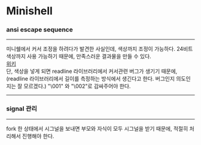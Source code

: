 # Minishell


### ansi escape sequence
---
미니쉘에서 커서 조정을 하려다가 발견한 사실인데, 색상까지 조정이 가능하다. 24비트 색상까지 사용 가능하기 때문에, 만족스러운 결과물을 만들 수 있다.<br/>
[위키](https://en.wikipedia.org/wiki/ANSI_escape_code)<br/>
단, 색상을 넣게 되면 readline 라이브러리에서 커서관련 버그가 생기기 때문에, (readline 라이브러리에서 길이를 측정하는 방식에서 생긴다고 한다. 버그인지 의도인지는 잘 모르겠다.) "\001" 와 "\002"로 감싸주어야 한다.

---
### signal 관리
---
fork 한 상태에서 시그널을 보내면 부모와 자식이 모두 시그널을 받기 때문에, 적절히 처리해서 진행해야 한다.
